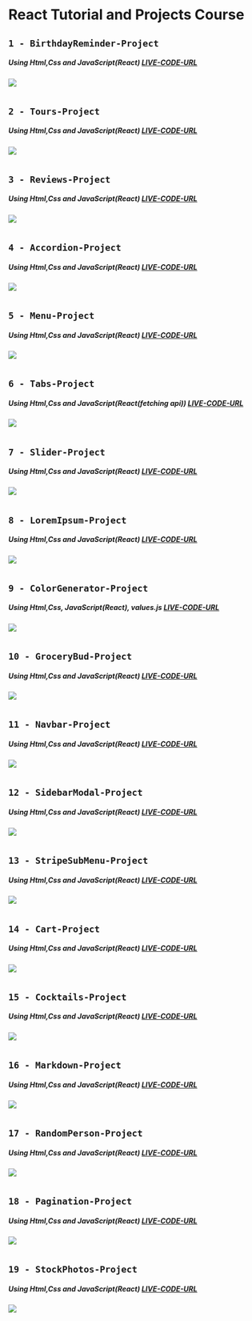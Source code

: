 # React Tutorial and Projects Course

## `1 - BirthdayReminder-Project`

##### Using Html,Css and JavaScript(React) [LIVE-CODE-URL](https://react-projects-1-birthday-reminder.netlify.app/)

![](images/BirthdayReminder.gif)

#

## `2 - Tours-Project`

##### Using Html,Css and JavaScript(React) [LIVE-CODE-URL](https://react-projects-2-tours.netlify.app/)

![](images/Tours.gif)

#

## `3 - Reviews-Project`

##### Using Html,Css and JavaScript(React) [LIVE-CODE-URL](https://react-projects-3-reviews.netlify.app/)

![](images/Reviews.gif)

#

## `4 - Accordion-Project`

##### Using Html,Css and JavaScript(React) [LIVE-CODE-URL](https://react-projects-4-accordion.netlify.app/)

![](images/Accordion.gif)

#

## `5 - Menu-Project`

##### Using Html,Css and JavaScript(React) [LIVE-CODE-URL](https://react-projects-5-menu.netlify.app/)

![](images/Menu.gif)

#

## `6 - Tabs-Project`

##### Using Html,Css and JavaScript(React(fetching api)) [LIVE-CODE-URL](https://react-projects-6-tabs.netlify.app/)

![](images/Tabs.gif)

#

## `7 - Slider-Project`

##### Using Html,Css and JavaScript(React) [LIVE-CODE-URL](https://react-projects-7-slider.netlify.app/)

![](images/Slider.gif)

#

## `8 - LoremIpsum-Project`

##### Using Html,Css and JavaScript(React) [LIVE-CODE-URL](https://react-projects-8-lorem-ipsum-generator.netlify.app/)

![](images/LoremIpsum.gif)

#

## `9 - ColorGenerator-Project`

##### Using Html,Css, JavaScript(React), values.js [LIVE-CODE-URL](https://react-projects-9-color-generator.netlify.app/)

![](images/ColorGenerator.gif)

#

## `10 - GroceryBud-Project`

##### Using Html,Css and JavaScript(React) [LIVE-CODE-URL](https://react-projects-10-grocery-bud.netlify.app/)

![](images/GroceryBud.gif)

#

## `11 - Navbar-Project`

##### Using Html,Css and JavaScript(React) [LIVE-CODE-URL](https://react-projects-11-navbar.netlify.app/)

![](images/Navbar.gif)

#

## `12 - SidebarModal-Project`

##### Using Html,Css and JavaScript(React) [LIVE-CODE-URL](https://react-projects-12-sidebar-modal.netlify.app/)

![](images/SidebarModal.gif)

#

## `13 - StripeSubMenu-Project`

##### Using Html,Css and JavaScript(React) [LIVE-CODE-URL](https://react-projects-13-stripe-submenus.netlify.app/)

![](images/StripeSubMenu.png)

#

## `14 - Cart-Project`

##### Using Html,Css and JavaScript(React) [LIVE-CODE-URL](https://react-projects-14-usereducer-cart.netlify.app/)

![](images/Cart.png)

#

## `15 - Cocktails-Project`

##### Using Html,Css and JavaScript(React) [LIVE-CODE-URL](https://react-projects-15-cocktails.netlify.app/)

![](images/Cocktails.png)

#

## `16 - Markdown-Project`

##### Using Html,Css and JavaScript(React) [LIVE-CODE-URL](https://react-projects-16-markdown-preview.netlify.app/)

![](images/Markdown.png)

#

## `17 - RandomPerson-Project`

##### Using Html,Css and JavaScript(React) [LIVE-CODE-URL](https://react-projects-17-random-user.netlify.app/)

![](images/RandomPerson.png)

#

## `18 - Pagination-Project`

##### Using Html,Css and JavaScript(React) [LIVE-CODE-URL](https://react-projects-18-pagination.netlify.app/)

![](images/Pagination.png)

#

## `19 - StockPhotos-Project`

##### Using Html,Css and JavaScript(React) [LIVE-CODE-URL](https://react-projects-19-stock-photos.netlify.app/)

![](images/StockPhotos.png)
